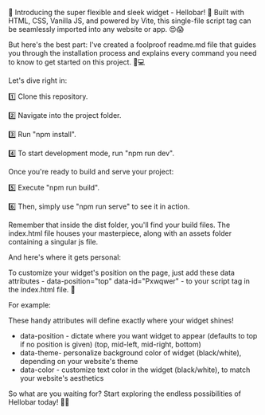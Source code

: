  🚀 Introducing the super flexible and sleek widget - Hellobar! 🎉 Built with HTML, CSS, Vanilla JS, and powered by Vite, this single-file script tag can be seamlessly imported into any website or app. 😍😱

But here's the best part: I've created a foolproof readme.md file that guides you through the installation process and explains every command you need to know to get started on this project. 💯💻

Let's dive right in:

1️⃣ Clone this repository.

2️⃣ Navigate into the project folder.

3️⃣ Run "npm install".

4️⃣ To start development mode, run "npm run dev".

Once you're ready to build and serve your project:

5️⃣ Execute "npm run build".

6️⃣ Then, simply use "npm run serve" to see it in action.

Remember that inside the dist folder, you'll find your build files. The index.html file houses your masterpiece, along with an assets folder containing a singular js file.

And here's where it gets personal:

To customize your widget's position on the page, just add these data attributes - data-position="top" data-id="Pxwqwer" - to your script tag in the index.html file. 🤩

For example:

These handy attributes will define exactly where your widget shines!

>  <script type="module" src="/main.js"  data-position="mid-right" data-id="Pxwqwer"data-theme="black" data-color="#fff"></script>

*  data-position - dictate where you want widget to appear (defaults to top if no position is given) (top, mid-left, mid-right, bottom) 
*  data-theme- personalize background color of widget (black/white), depending on your website's theme
*  data-color - customize text color in the widget (black/white), to match your website's aesthetics



So what are you waiting for? Start exploring the endless possibilities of Hellobar today! 💪💼

